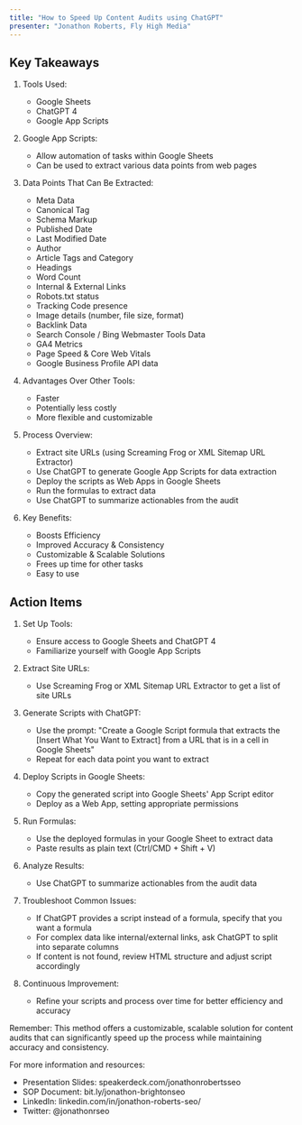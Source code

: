 ```yaml
---
title: "How to Speed Up Content Audits using ChatGPT"
presenter: "Jonathon Roberts, Fly High Media"
---
```

## Key Takeaways

1. Tools Used:
   - Google Sheets
   - ChatGPT 4
   - Google App Scripts

2. Google App Scripts:
   - Allow automation of tasks within Google Sheets
   - Can be used to extract various data points from web pages

3. Data Points That Can Be Extracted:
   - Meta Data
   - Canonical Tag
   - Schema Markup
   - Published Date
   - Last Modified Date
   - Author
   - Article Tags and Category
   - Headings
   - Word Count
   - Internal & External Links
   - Robots.txt status
   - Tracking Code presence
   - Image details (number, file size, format)
   - Backlink Data
   - Search Console / Bing Webmaster Tools Data
   - GA4 Metrics
   - Page Speed & Core Web Vitals
   - Google Business Profile API data

4. Advantages Over Other Tools:
   - Faster
   - Potentially less costly
   - More flexible and customizable

5. Process Overview:
   - Extract site URLs (using Screaming Frog or XML Sitemap URL Extractor)
   - Use ChatGPT to generate Google App Scripts for data extraction
   - Deploy the scripts as Web Apps in Google Sheets
   - Run the formulas to extract data
   - Use ChatGPT to summarize actionables from the audit

6. Key Benefits:
   - Boosts Efficiency
   - Improved Accuracy & Consistency
   - Customizable & Scalable Solutions
   - Frees up time for other tasks
   - Easy to use

## Action Items

1. Set Up Tools:
   - Ensure access to Google Sheets and ChatGPT 4
   - Familiarize yourself with Google App Scripts

2. Extract Site URLs:
   - Use Screaming Frog or XML Sitemap URL Extractor to get a list of site URLs

3. Generate Scripts with ChatGPT:
   - Use the prompt: "Create a Google Script formula that extracts the [Insert What You Want to Extract] from a URL that is in a cell in Google Sheets"
   - Repeat for each data point you want to extract

4. Deploy Scripts in Google Sheets:
   - Copy the generated script into Google Sheets' App Script editor
   - Deploy as a Web App, setting appropriate permissions

5. Run Formulas:
   - Use the deployed formulas in your Google Sheet to extract data
   - Paste results as plain text (Ctrl/CMD + Shift + V)

6. Analyze Results:
   - Use ChatGPT to summarize actionables from the audit data

7. Troubleshoot Common Issues:
   - If ChatGPT provides a script instead of a formula, specify that you want a formula
   - For complex data like internal/external links, ask ChatGPT to split into separate columns
   - If content is not found, review HTML structure and adjust script accordingly

8. Continuous Improvement:
   - Refine your scripts and process over time for better efficiency and accuracy

Remember: This method offers a customizable, scalable solution for content audits that can significantly speed up the process while maintaining accuracy and consistency.

For more information and resources:
- Presentation Slides: speakerdeck.com/jonathonrobertsseo
- SOP Document: bit.ly/jonathon-brightonseo
- LinkedIn: linkedin.com/in/jonathon-roberts-seo/
- Twitter: @jonathonrseo
